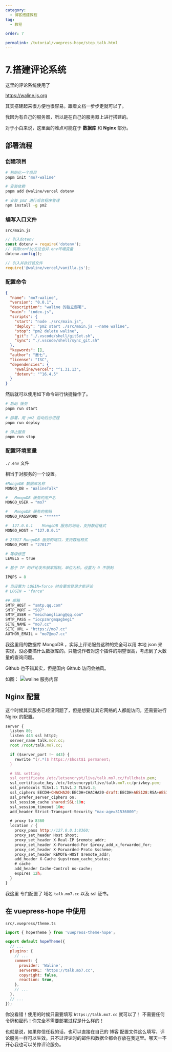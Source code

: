 ```yaml
---
category:
  - 博客搭建教程
tag:
  - 教程

order: 7

permalink: /tutorial/vuepress-hope/step_talk.html
---
```


# 7.搭建评论系统

这里的评论系统使用了

https://waline.js.org

其实搭建起来很方便也很容易。跟着文档一步步走就可以了。

我因为有自己的服务器，所以是在自己的服务器上进行搭建的。

对于小白来说，这里面的难点可能在于 **数据库** 和 **Nginx** 部分。

## 部署流程

### 创建项目

```bash
# 初始化一个项目
pnpm init "mo7-waline"

# 安装依赖
pnpm add @waline/vercel dotenv

# 安装 pm2 进行后台程序管理
npm install -g pm2

```

### 编写入口文件

`src/main.js`

```js title="src/main.js"
// 引入dotenv
const dotenv = require('dotenv');
// 调用config方法合并.env环境变量
dotenv.config();

// 引入并执行该文件
require('@waline/vercel/vanilla.js');
```

### 配置命令

```json
{
  "name": "mo7-waline",
  "version": "0.0.1",
  "description": "waline 的独立部署",
  "main": "index.js",
  "scripts": {
    "start": "node ./src/main.js",
    "deploy": "pm2 start ./src/main.js --name waline",
    "stop": "pm2 delete waline",
    "git": "./.vscode/shell/gitSet.sh",
    "sync": "./.vscode/shell/sync_git.sh"
  },
  "keywords": [],
  "author": "墨七",
  "license": "ISC",
  "dependencies": {
    "@waline/vercel": "^1.31.13",
    "dotenv": "^16.4.5"
  }
}
```

然后就可以使用如下命令进行快捷操作了。

```bash
# 启动 服务
pnpm run start

# 部署，用 pm2 启动后台进程
pnpm run deploy

# 停止服务
pnpm run stop

```

### 配置环境变量

`./.env` 文件

相当于对服务的一个设置。

```py
#MongoDB 数据库名称
MONGO_DB = "WalineTalk"

#	MongoDB 服务的用户名
MONGO_USER = "mo7"

#	MongoDB 服务的密码
MONGO_PASSWORD = "*****"

#  127.0.0.1	MongoDB 服务的地址，支持数组格式
MONGO_HOST = "127.0.0.1"

# 27017	MongoDB 服务的端口，支持数组格式
MONGO_PORT = "27017"

# 等级标签
LEVELS = true

# 基于 IP 的评论发布频率限制，单位为秒。设置为 0 不限制

IPQPS = 8

# 当设置为 LOGIN=force 时会要求登录才能评论
# LOGIN = "force"

## 邮箱
SMTP_HOST = "smtp.qq.com"
SMTP_PORT = "587"
SMTP_USER = "meichangliang@qq.com"
SMTP_PASS = "iocpznrgmqagbegi"
SITE_NAME = "mo7.cc"
SITE_URL = "https://mo7.cc"
AUTHOR_EMAIL = "mo7@mo7.cc"

```

我这里用的数据库 MongoDB ，实际上评论服务这种的完全可以用 本地 json 来实现，没必要搞什么数据库的。只能说作者对这个插件的期望很高，考虑到了大数量的查询问题。

Github 也不错其实，但是国内 Github 访问会抽风。

如图：
![waline 服务内容](img/talk-serve.png)

## Nginx 配置

这个时候其实服务已经没问题了，但是想要让其它网络的人都能访问，还需要进行 Nginx 的配置。

```js
server {
  listen 80;
  listen 443 ssl http2;
  server_name talk.mo7.cc;
  root /root/talk.mo7.cc;

  if ($server_port !~ 443) {
    rewrite ^(/.*)$ https://$host$1 permanent;
  }

  # SSL setting
  ssl_certificate /etc/letsencrypt/live/talk.mo7.cc/fullchain.pem;
  ssl_certificate_key /etc/letsencrypt/live/talk.mo7.cc/privkey.pem;
  ssl_protocols TLSv1.1 TLSv1.2 TLSv1.3;
  ssl_ciphers EECDH+CHACHA20:EECDH+CHACHA20-draft:EECDH+AES128:RSA+AES128:EECDH+AES256:RSA+AES256:EECDH+3DES:RSA+3DES:!MD5;
  ssl_prefer_server_ciphers on;
  ssl_session_cache shared:SSL:10m;
  ssl_session_timeout 10m;
  add_header Strict-Transport-Security "max-age=31536000";

  # proxy to 8360
  location / {
    proxy_pass http://127.0.0.1:8360;
    proxy_set_header Host $host;
    proxy_set_header X-Real-IP $remote_addr;
    proxy_set_header X-Forwarded-For $proxy_add_x_forwarded_for;
    proxy_set_header X-Forwarded-Proto $scheme;
    proxy_set_header REMOTE-HOST $remote_addr;
    add_header X-Cache $upstream_cache_status;
    # cache
    add_header Cache-Control no-cache;
    expires 12h;
  }
}
```

我这里 专门配置了 域名 `talk.mo7.cc` 以及 ssl 证书。

## 在 vuepress-hope 中使用

`src/.vuepress/theme.ts`

```js
import { hopeTheme } from 'vuepress-theme-hope';

export default hopeTheme({
  // ...
  plugins: {
    // ...
    comment: {
      provider: 'Waline',
      serverURL: 'https://talk.mo7.cc',
      copyright: false,
      reaction: true,
    },
    // ...
  },
  // ...
});
```

你没看错！使用的时候只需要填写 `https://talk.mo7.cc` 就可以了！ 不需要任何令牌和密码！你完全不需要部署过程是什么样的！

也就是说，如果你信任我的话，也可以直接在自己的 博客 配置文件这么填写，评论服务一样可以生效。只不过评论时的邮件和数据全都会存放在我这里。哪天一不开心我也可以关停评论服务。
